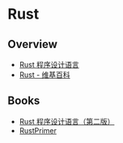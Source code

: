 # Rust


## Overview

- [Rust 程序设计语言](https://www.rust-lang.org/zh-CN/)
- [Rust - 维基百科](https://zh.wikipedia.org/wiki/Rust)


## Books

- [Rust 程序设计语言（第二版）](https://kaisery.gitbooks.io/trpl-zh-cn/)
- [RustPrimer](https://rustcc.gitbooks.io/rustprimer/content/)
